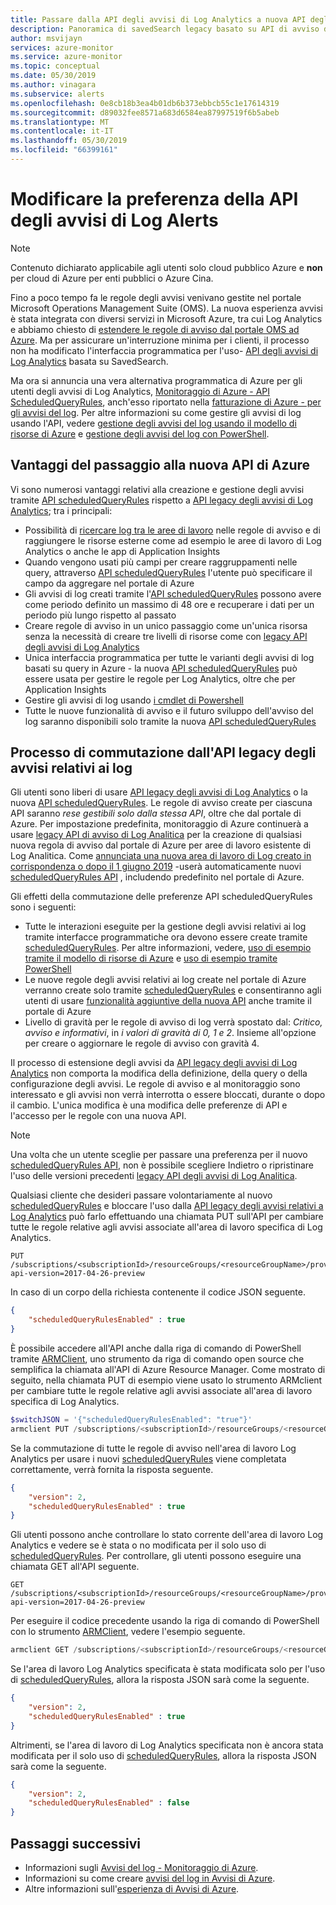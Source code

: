 ```yaml
---
title: Passare dalla API degli avvisi di Log Analytics a nuova API degli avvisi di Azure
description: Panoramica di savedSearch legacy basato su API di avviso di Log Analitica e processo per passare le regole di avviso alla nuova API ScheduledQueryRules, con dettagli addressing preoccupazioni dei clienti.
author: msvijayn
services: azure-monitor
ms.service: azure-monitor
ms.topic: conceptual
ms.date: 05/30/2019
ms.author: vinagara
ms.subservice: alerts
ms.openlocfilehash: 0e8cb18b3ea4b01db6b373ebbcb55c1e17614319
ms.sourcegitcommit: d89032fee8571a683d6584ea87997519f6b5abeb
ms.translationtype: MT
ms.contentlocale: it-IT
ms.lasthandoff: 05/30/2019
ms.locfileid: "66399161"
---
```

# <a name="switch-api-preference-for-log-alerts"></a>Modificare la preferenza della API degli avvisi di Log Alerts

> [!NOTE]
> Contenuto dichiarato applicabile agli utenti solo cloud pubblico Azure e **non** per cloud di Azure per enti pubblici o Azure Cina.  

Fino a poco tempo fa le regole degli avvisi venivano gestite nel portale Microsoft Operations Management Suite (OMS). La nuova esperienza avvisi è stata integrata con diversi servizi in Microsoft Azure, tra cui Log Analytics e abbiamo chiesto di [estendere le regole di avviso dal portale OMS ad Azure](alerts-extend.md). Ma per assicurare un'interruzione minima per i clienti, il processo non ha modificato l'interfaccia programmatica per l'uso- [API degli avvisi di Log Analytics](api-alerts.md) basata su SavedSearch.

Ma ora si annuncia una vera alternativa programmatica di Azure per gli utenti degli avvisi di Log Analytics, [Monitoraggio di Azure - API ScheduledQueryRules](https://docs.microsoft.com/rest/api/monitor/scheduledqueryrules), anch'esso riportato nella [fatturazione di Azure - per gli avvisi del log](alerts-unified-log.md#pricing-and-billing-of-log-alerts). Per altre informazioni su come gestire gli avvisi di log usando l'API, vedere [gestione degli avvisi del log usando il modello di risorse di Azure](alerts-log.md#managing-log-alerts-using-azure-resource-template) e [gestione degli avvisi del log con PowerShell](alerts-log.md#managing-log-alerts-using-powershell).

## <a name="benefits-of-switching-to-new-azure-api"></a>Vantaggi del passaggio alla nuova API di Azure

Vi sono numerosi vantaggi relativi alla creazione e gestione degli avvisi tramite [API scheduledQueryRules](https://docs.microsoft.com/rest/api/monitor/scheduledqueryrules) rispetto a [API legacy degli avvisi di Log Analytics](api-alerts.md); tra i principali:

- Possibilità di [ricercare log tra le aree di lavoro](../log-query/cross-workspace-query.md) nelle regole di avviso e di raggiungere le risorse esterne come ad esempio le aree di lavoro di Log Analytics o anche le app di Application Insights
- Quando vengono usati più campi per creare raggruppamenti nelle query, attraverso [API scheduledQueryRules](https://docs.microsoft.com/rest/api/monitor/scheduledqueryrules) l'utente può specificare il campo da aggregare nel portale di Azure
- Gli avvisi di log creati tramite l'[API scheduledQueryRules](https://docs.microsoft.com/rest/api/monitor/scheduledqueryrules) possono avere come periodo definito un massimo di 48 ore e recuperare i dati per un periodo più lungo rispetto al passato
- Creare regole di avviso in un unico passaggio come un'unica risorsa senza la necessità di creare tre livelli di risorse come con [legacy API degli avvisi di Log Analytics](api-alerts.md)
- Unica interfaccia programmatica per tutte le varianti degli avvisi di log basati su query in Azure - la nuova [API scheduledQueryRules](https://docs.microsoft.com/rest/api/monitor/scheduledqueryrules) può essere usata per gestire le regole per Log Analytics, oltre che per Application Insights
- Gestire gli avvisi di log usando [i cmdlet di Powershell](alerts-log.md#managing-log-alerts-using-powershell)
- Tutte le nuove funzionalità di avviso e il futuro sviluppo dell'avviso del log saranno disponibili solo tramite la nuova [API scheduledQueryRules](https://docs.microsoft.com/rest/api/monitor/scheduledqueryrules)

## <a name="process-of-switching-from-legacy-log-alerts-api"></a>Processo di commutazione dall'API legacy degli avvisi relativi ai log

Gli utenti sono liberi di usare [API legacy degli avvisi di Log Analytics](api-alerts.md) o la nuova [API scheduledQueryRules](https://docs.microsoft.com/rest/api/monitor/scheduledqueryrules). Le regole di avviso create per ciascuna API saranno *rese gestibili solo dalla stessa API*, oltre che dal portale di Azure. Per impostazione predefinita, monitoraggio di Azure continuerà a usare [legacy API di avviso di Log Analitica](api-alerts.md) per la creazione di qualsiasi nuova regola di avviso dal portale di Azure per aree di lavoro esistente di Log Analitica. Come [annunciata una nuova area di lavoro di Log creato in corrispondenza o dopo il 1 giugno 2019](https://azure.microsoft.com/updates/switch-api-preference-log-alerts/) -userà automaticamente nuovi [scheduledQueryRules API](https://docs.microsoft.com/rest/api/monitor/scheduledqueryrules) , includendo predefinito nel portale di Azure.

Gli effetti della commutazione delle preferenze API scheduledQueryRules sono i seguenti:

- Tutte le interazioni eseguite per la gestione degli avvisi relativi ai log tramite interfacce programmatiche ora devono essere create tramite [scheduledQueryRules](https://docs.microsoft.com/rest/api/monitor/scheduledqueryrules). Per altre informazioni, vedere, [uso di esempio tramite il modello di risorse di Azure](alerts-log.md#managing-log-alerts-using-azure-resource-template) e [uso di esempio tramite PowerShell](alerts-log.md#managing-log-alerts-using-powershell)
- Le nuove regole degli avvisi relativi ai log create nel portale di Azure verranno create solo tramite [scheduledQueryRules](https://docs.microsoft.com/rest/api/monitor/scheduledqueryrules) e consentiranno agli utenti di usare [funzionalità aggiuntive della nuova API](#benefits-of-switching-to-new-azure-api) anche tramite il portale di Azure
- Livello di gravità per le regole di avviso di log verrà spostato dal: *Critico, avviso e informativi*, in *i valori di gravità di 0, 1 e 2*. Insieme all'opzione per creare o aggiornare le regole di avviso con gravità 4.

Il processo di estensione degli avvisi da [API legacy degli avvisi di Log Analytics](api-alerts.md) non comporta la modifica della definizione, della query o della configurazione degli avvisi. Le regole di avviso e al monitoraggio sono interessato e gli avvisi non verrà interrotta o essere bloccati, durante o dopo il cambio. L'unica modifica è una modifica delle preferenze di API e l'accesso per le regole con una nuova API.

> [!NOTE]
> Una volta che un utente sceglie per passare una preferenza per il nuovo [scheduledQueryRules API](https://docs.microsoft.com/rest/api/monitor/scheduledqueryrules), non è possibile scegliere Indietro o ripristinare l'uso delle versioni precedenti [legacy API degli avvisi di Log Analitica](api-alerts.md).

Qualsiasi cliente che desideri passare volontariamente al nuovo [scheduledQueryRules](https://docs.microsoft.com/rest/api/monitor/scheduledqueryrules) e bloccare l'uso dalla [API legacy degli avvisi relativi a Log Analytics](api-alerts.md) può farlo effettuando una chiamata PUT sull'API per cambiare tutte le regole relative agli avvisi associate all'area di lavoro specifica di Log Analytics.

```
PUT /subscriptions/<subscriptionId>/resourceGroups/<resourceGroupName>/providers/Microsoft.OperationalInsights/workspaces/<workspaceName>/alertsversion?api-version=2017-04-26-preview
```

In caso di un corpo della richiesta contenente il codice JSON seguente.

```json
{
    "scheduledQueryRulesEnabled" : true
}
```

È possibile accedere all'API anche dalla riga di comando di PowerShell tramite [ARMClient](https://github.com/projectkudu/ARMClient), uno strumento da riga di comando open source che semplifica la chiamata all'API di Azure Resource Manager. Come mostrato di seguito, nella chiamata PUT di esempio viene usato lo strumento ARMclient per cambiare tutte le regole relative agli avvisi associate all'area di lavoro specifica di Log Analytics.

```powershell
$switchJSON = '{"scheduledQueryRulesEnabled": "true"}'
armclient PUT /subscriptions/<subscriptionId>/resourceGroups/<resourceGroupName>/providers/Microsoft.OperationalInsights/workspaces/<workspaceName>/alertsversion?api-version=2017-04-26-preview $switchJSON
```

Se la commutazione di tutte le regole di avviso nell'area di lavoro Log Analytics per usare i nuovi [scheduledQueryRules](https://docs.microsoft.com/rest/api/monitor/scheduledqueryrules) viene completata correttamente, verrà fornita la risposta seguente.

```json
{
    "version": 2,
    "scheduledQueryRulesEnabled" : true
}
```

Gli utenti possono anche controllare lo stato corrente dell'area di lavoro Log Analytics e vedere se è stata o no modificata per il solo uso di [scheduledQueryRules](https://docs.microsoft.com/rest/api/monitor/scheduledqueryrules). Per controllare, gli utenti possono eseguire una chiamata GET all'API seguente.

```
GET /subscriptions/<subscriptionId>/resourceGroups/<resourceGroupName>/providers/Microsoft.OperationalInsights/workspaces/<workspaceName>/alertsversion?api-version=2017-04-26-preview
```

Per eseguire il codice precedente usando la riga di comando di PowerShell con lo strumento [ARMClient](https://github.com/projectkudu/ARMClient), vedere l'esempio seguente.

```powershell
armclient GET /subscriptions/<subscriptionId>/resourceGroups/<resourceGroupName>/providers/Microsoft.OperationalInsights/workspaces/<workspaceName>/alertsversion?api-version=2017-04-26-preview
```

Se l'area di lavoro Log Analytics specificata è stata modificata solo per l'uso di [scheduledQueryRules](https://docs.microsoft.com/rest/api/monitor/scheduledqueryrules), allora la risposta JSON sarà come la seguente.

```json
{
    "version": 2,
    "scheduledQueryRulesEnabled" : true
}
```
Altrimenti, se l'area di lavoro di Log Analytics specificata non è ancora stata modificata per il solo uso di [scheduledQueryRules](https://docs.microsoft.com/rest/api/monitor/scheduledqueryrules), allora la risposta JSON sarà come la seguente.

```json
{
    "version": 2,
    "scheduledQueryRulesEnabled" : false
}
```

## <a name="next-steps"></a>Passaggi successivi

- Informazioni sugli [Avvisi del log - Monitoraggio di Azure](alerts-unified-log.md).
- Informazioni su come creare [avvisi del log in Avvisi di Azure](alerts-log.md).
- Altre informazioni sull'[esperienza di Avvisi di Azure](../../azure-monitor/platform/alerts-overview.md).
